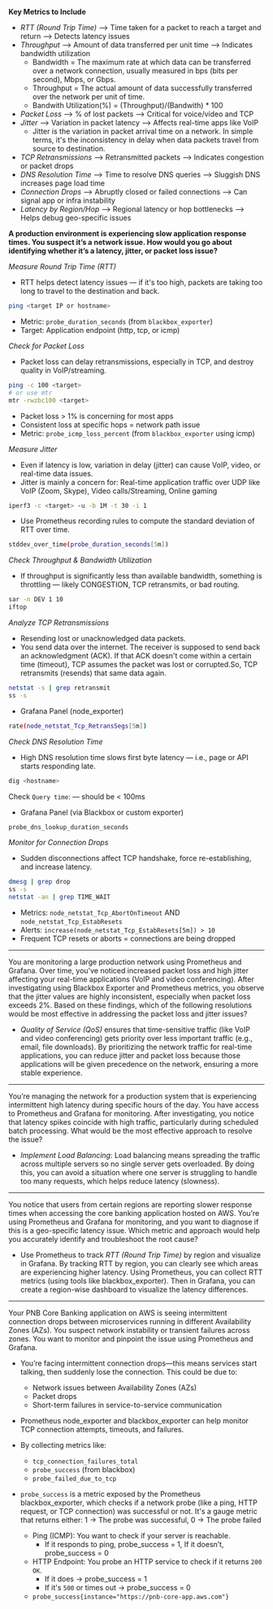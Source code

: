 **Key Metrics to Include**
- *RTT (Round Trip Time)* --> Time taken for a packet to reach a target and return --> Detects latency issues
- *Throughput* --> Amount of data transferred per unit time --> Indicates bandwidth utilization
    - Bandwidth = The maximum rate at which data can be transferred over a network connection, usually measured in bps (bits per second), Mbps, or Gbps.
    - Throughput = The actual amount of data successfully transferred over the network per unit of time.
    - Bandwith Utilization(%) = (Throughput)/(Bandwith) * 100
- *Packet Loss* --> % of lost packets --> Critical for voice/video and TCP
- *Jitter* --> Variation in packet latency --> 	Affects real-time apps like VoIP
    - Jitter is the variation in packet arrival time on a network. In simple terms, it's the inconsistency in delay when data packets travel from source to destination.
- *TCP Retransmissions* --> Retransmitted packets --> Indicates congestion or packet drops
- *DNS Resolution Time* --> Time to resolve DNS queries --> Sluggish DNS increases page load time
- *Connection Drops* --> Abruptly closed or failed connections --> Can signal app or infra instability
- *Latency by Region/Hop* --> Regional latency or hop bottlenecks --> Helps debug geo-specific issues

**A production environment is experiencing slow application response times. You suspect it’s a network issue. How would you go about identifying whether it’s a latency, jitter, or packet loss issue?**

*Measure Round Trip Time (RTT)*
- RTT helps detect latency issues — if it's too high, packets are taking too long to travel to the destination and back.
```bash
ping <target IP or hostname>
```
- Metric: `probe_duration_seconds` (from `blackbox_exporter`)
- Target: Application endpoint (http, tcp, or icmp)

*Check for Packet Loss*
- Packet loss can delay retransmissions, especially in TCP, and destroy quality in VoIP/streaming.
```bash
ping -c 100 <target>
# or use mtr
mtr -rwzbc100 <target>
```
- Packet loss > 1% is concerning for most apps
- Consistent loss at specific hops = network path issue
- Metric: `probe_icmp_loss_percent` (from `blackbox_exporter` using icmp)

*Measure Jitter*
- Even if latency is low, variation in delay (jitter) can cause VoIP, video, or real-time data issues.
- Jitter is mainly a concern for: Real-time application traffic over UDP like VoIP (Zoom, Skype), Video calls/Streaming, Online gaming
```bash
iperf3 -c <target> -u -b 1M -t 30 -i 1
```
- Use Prometheus recording rules to compute the standard deviation of RTT over time.
```bash
stddev_over_time(probe_duration_seconds[5m])
```

*Check Throughput & Bandwidth Utilization*
- If throughput is significantly less than available bandwidth, something is throttling — likely CONGESTION, TCP retransmits, or bad routing.
```bash
sar -n DEV 1 10
iftop
```

*Analyze TCP Retransmissions*
- Resending lost or unacknowledged data packets.
- You send data over the internet. The receiver is supposed to send back an acknowledgment (ACK). If that ACK doesn't come within a certain time (timeout), TCP assumes the packet was lost or corrupted.So, TCP retransmits (resends) that same data again.
```bash
netstat -s | grep retransmit
ss -s
```
- Grafana Panel (node_exporter)
```bash
rate(node_netstat_Tcp_RetransSegs[5m])
```

*Check DNS Resolution Time*
- High DNS resolution time slows first byte latency — i.e., page or API starts responding late.
```bash
dig <hostname>
```
Check `Query time`: — should be < 100ms
- Grafana Panel (via Blackbox or custom exporter)
```bash
probe_dns_lookup_duration_seconds
```

*Monitor for Connection Drops*
- Sudden disconnections affect TCP handshake, force re-establishing, and increase latency.
```bash
dmesg | grep drop
ss -s
netstat -an | grep TIME_WAIT
```
- Metrics: `node_netstat_Tcp_AbortOnTimeout` AND `node_netstat_Tcp_EstabResets`
- Alerts: `increase(node_netstat_Tcp_EstabResets[5m]) > 10`
- Frequent TCP resets or aborts = connections are being dropped

---

You are monitoring a large production network using Prometheus and Grafana. Over time, you've noticed increased packet loss and high jitter affecting your real-time applications (VoIP and video conferencing). After investigating using Blackbox Exporter and Prometheus metrics, you observe that the jitter values are highly inconsistent, especially when packet loss exceeds 2%. Based on these findings, which of the following resolutions would be most effective in addressing the packet loss and jitter issues?

- *Quality of Service (QoS)* ensures that time-sensitive traffic (like VoIP and video conferencing) gets priority over less important traffic (e.g., email, file downloads). By prioritizing the network traffic for real-time applications, you can reduce jitter and packet loss because those applications will be given precedence on the network, ensuring a more stable experience.

---

You’re managing the network for a production system that is experiencing intermittent high latency during specific hours of the day. You have access to Prometheus and Grafana for monitoring. After investigating, you notice that latency spikes coincide with high traffic, particularly during scheduled batch processing. What would be the most effective approach to resolve the issue?

- *Implement Load Balancing*: Load balancing means spreading the traffic across multiple servers so no single server gets overloaded. By doing this, you can avoid a situation where one server is struggling to handle too many requests, which helps reduce latency (slowness).

---

You notice that users from certain regions are reporting slower response times when accessing the core banking application hosted on AWS. You’re using Prometheus and Grafana for monitoring, and you want to diagnose if this is a geo-specific latency issue.
Which metric and approach would help you accurately identify and troubleshoot the root cause?

- Use Prometheus to track *RTT (Round Trip Time)* by region and visualize in Grafana. By tracking RTT by region, you can clearly see which areas are experiencing higher latency. Using Prometheus, you can collect RTT metrics (using tools like blackbox_exporter). Then in Grafana, you can create a region-wise dashboard to visualize the latency differences.

---

Your PNB Core Banking application on AWS is seeing intermittent connection drops between microservices running in different Availability Zones (AZs). You suspect network instability or transient failures across zones. You want to monitor and pinpoint the issue using Prometheus and Grafana.

- You’re facing intermittent connection drops—this means services start talking, then suddenly lose the connection. This could be due to:
    - Network issues between Availability Zones (AZs)
    - Packet drops
    - Short-term failures in service-to-service communication
- Prometheus node_exporter and blackbox_exporter can help monitor TCP connection attempts, timeouts, and failures.
- By collecting metrics like:
    - `tcp_connection_failures_total`
    - `probe_success` (from blackbox)
    - `probe_failed_due_to_tcp`

- `probe_success` is a metric exposed by the Prometheus blackbox_exporter, which checks if a network probe (like a ping, HTTP request, or TCP connection) was successful or not. It's a gauge metric that returns either: 1 → The probe was successful, 0 → The probe failed
    - Ping (ICMP): You want to check if your server is reachable.
        - If it responds to ping, probe_success = 1, If it doesn’t, probe_success = 0
    - HTTP Endpoint: You probe an HTTP service to check if it returns `200 OK`.
        - If it does → probe_success = 1
        - If it's `500` or times out → probe_success = 0
    - `probe_success{instance="https://pnb-core-app.aws.com"}`